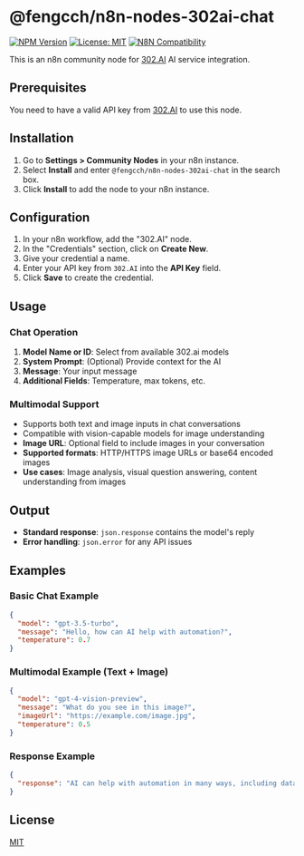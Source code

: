 # @fengcch/n8n-nodes-302ai-chat

[![NPM Version](https://img.shields.io/npm/v/@fengcch/n8n-nodes-302ai-chat?style=flat-square)](https://www.npmjs.com/package/@fengcch/n8n-nodes-302ai-chat)
[![License: MIT](https://img.shields.io/badge/License-MIT-yellow.svg?style=flat-square)](https://opensource.org/licenses/MIT)
[![N8N Compatibility](https://img.shields.io/badge/N8N-v1.x-blueviolet?style=flat-square)](https://n8n.io)

This is an n8n community node for [302.AI](https://302.ai/) AI service integration.

## Prerequisites

You need to have a valid API key from [302.AI](https://302.ai/) to use this node.

## Installation

1.  Go to **Settings > Community Nodes** in your n8n instance.
2.  Select **Install** and enter `@fengcch/n8n-nodes-302ai-chat` in the search box.
3.  Click **Install** to add the node to your n8n instance.

## Configuration

1.  In your n8n workflow, add the "302.AI" node.
2.  In the "Credentials" section, click on **Create New**.
3.  Give your credential a name.
4.  Enter your API key from `302.AI` into the **API Key** field.
5.  Click **Save** to create the credential.

## Usage

### Chat Operation

1.  **Model Name or ID**: Select from available 302.ai models
2.  **System Prompt**: (Optional) Provide context for the AI
3.  **Message**: Your input message
4.  **Additional Fields**: Temperature, max tokens, etc.

### Multimodal Support
- Supports both text and image inputs in chat conversations
- Compatible with vision-capable models for image understanding
- **Image URL**: Optional field to include images in your conversation
- **Supported formats**: HTTP/HTTPS image URLs or base64 encoded images
- **Use cases**: Image analysis, visual question answering, content understanding from images

## Output

- **Standard response**: `json.response` contains the model's reply
- **Error handling**: `json.error` for any API issues

## Examples

### Basic Chat Example
```json
{
  "model": "gpt-3.5-turbo",
  "message": "Hello, how can AI help with automation?",
  "temperature": 0.7
}
```

### Multimodal Example (Text + Image)
```json
{
  "model": "gpt-4-vision-preview",
  "message": "What do you see in this image?",
  "imageUrl": "https://example.com/image.jpg",
  "temperature": 0.5
}
```

### Response Example
```json
{
  "response": "AI can help with automation in many ways, including data processing, decision making, content generation, and workflow optimization..."
}
```

## License

[MIT](LICENSE)
